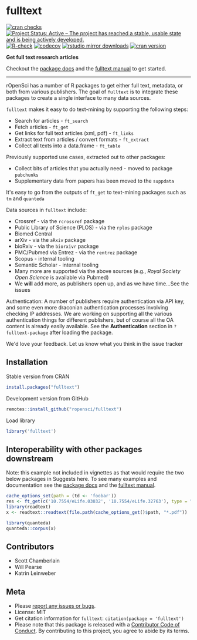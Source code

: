 

fulltext
========

[![cran checks](https://cranchecks.info/badges/worst/fulltext)](https://cranchecks.info/pkgs/fulltext)
[![Project Status: Active – The project has reached a stable, usable state and is being actively developed.](https://www.repostatus.org/badges/latest/active.svg)](https://www.repostatus.org/#active)
[![R-check](https://github.com/ropensci/fulltext/workflows/R-check/badge.svg)](https://github.com/ropensci/fulltext/actions/)
[![codecov](https://codecov.io/gh/ropensci/fulltext/branch/master/graph/badge.svg)](https://codecov.io/gh/ropensci/fulltext)
[![rstudio mirror downloads](https://cranlogs.r-pkg.org/badges/fulltext)](https://github.com/r-hub/cranlogs.app)
[![cran version](https://www.r-pkg.org/badges/version/fulltext)](https://cran.r-project.org/package=fulltext)

__Get full text research articles__

Checkout the [package docs][docs] and the [fulltext manual][ftbook] to get started.

-----

rOpenSci has a number of R packages to get either full text, metadata, or both from various publishers. The goal of `fulltext` is to integrate these packages to create a single interface to many data sources.

`fulltext` makes it easy to do text-mining by supporting the following steps:

* Search for articles - `ft_search`
* Fetch articles - `ft_get`
* Get links for full text articles (xml, pdf) - `ft_links`
* Extract text from articles / convert formats - `ft_extract`
* Collect all texts into a data.frame - `ft_table`

Previously supported use cases, extracted out to other packages:

* Collect bits of articles that you actually need - moved to package `pubchunks`
* Supplementary data from papers has been moved to the `suppdata`


It's easy to go from the outputs of `ft_get` to text-mining packages such as 
`tm` and `quanteda`

Data sources in `fulltext` include:

* Crossref - via the `rcrossref` package
* Public Library of Science (PLOS) - via the `rplos` package
* Biomed Central
* arXiv - via the `aRxiv` package
* bioRxiv - via the `biorxivr` package
* PMC/Pubmed via Entrez - via the `rentrez` package
* Scopus - internal tooling
* Semantic Scholar - internal tooling
* Many more are supported via the above sources (e.g., _Royal Society Open Science_ is
available via Pubmed)
* We __will__ add more, as publishers open up, and as we have time...See the issues

Authentication: A number of publishers require authentication via API key, and some even more
draconian authentication processes involving checking IP addresses. We are working on supporting
all the various authentication things for different publishers, but of course all the OA content
is already easily available. See the **Authentication** section in `?fulltext-package` after 
loading the package.

We'd love your feedback. Let us know what you think in the issue tracker


## Installation

Stable version from CRAN


```r
install.packages("fulltext")
```

Development version from GitHub


```r
remotes::install_github("ropensci/fulltext")
```

Load library


```r
library('fulltext')
```

## Interoperability with other packages downstream

Note: this example not included in vignettes as that would require the two below packages in Suggests here. To see many examples and documentation see the [package docs][docs] and the [fulltext manual][ftbook].


```r
cache_options_set(path = (td <- 'foobar'))
res <- ft_get(c('10.7554/eLife.03032', '10.7554/eLife.32763'), type = "pdf")
library(readtext)
x <- readtext::readtext(file.path(cache_options_get()$path, "*.pdf"))
```


```r
library(quanteda)
quanteda::corpus(x)
```

## Contributors

* Scott Chamberlain
* Will Pearse
* Katrin Leinweber

## Meta

* Please [report any issues or bugs](https://github.com/ropensci/fulltext/issues).
* License: MIT
* Get citation information for `fulltext`: `citation(package = 'fulltext')`
* Please note that this package is released with a [Contributor Code of Conduct](https://ropensci.org/code-of-conduct/). By contributing to this project, you agree to abide by its terms.


[docs]: https://docs.ropensci.org/fulltext/
[ftbook]: https://books.ropensci.org/fulltext/

